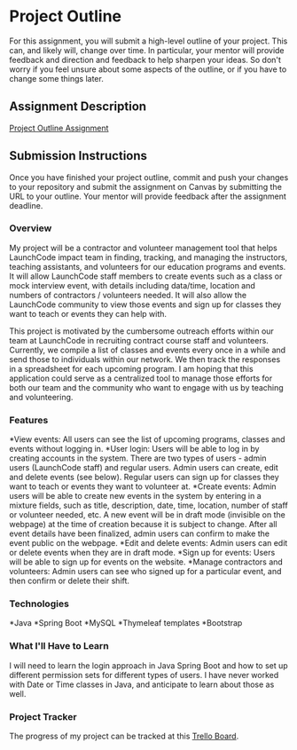 # Project Outline
For this assignment, you will submit a high-level outline of your project. This can, and likely will, change over time. In particular, your mentor will provide feedback and direction and feedback to help sharpen your ideas. So don't worry if you feel unsure about some aspects of the outline, or if you have to change some things later.

## Assignment Description
[Project Outline Assignment](https://education.launchcode.org/liftoff/assignments/project-outline/)

## Submission Instructions
Once you have finished your project outline, commit and push your changes to your repository and submit the assignment on Canvas by submitting the URL to your outline. Your mentor will provide feedback after the assignment deadline.

### Overview
My project will be a contractor and volunteer management tool that helps LaunchCode impact team in finding, tracking, and managing the instructors, teaching assistants, and volunteers for our education programs and events. It will allow LaunchCode staff members to create events such as a class or mock interview event, with details including data/time, location and numbers of contractors / volunteers needed. It will also allow the LaunchCode community to view those events and sign up for classes they want to teach or events they can help with. 

This project is motivated by the cumbersome outreach efforts within our team at LaunchCode in recruiting contract course staff and volunteers. Currently, we compile a list of classes and events every once in a while and send those to individuals within our network. We then track the responses in a spreadsheet for each upcoming program. I am hoping that this application could serve as a centralized tool to manage those efforts for both our team and the community who want to engage with us by teaching and volunteering. 

### Features
*View events: All users can see the list of upcoming programs, classes and events without logging in. 
*User login: Users will be able to log in by creating accounts in the system. There are two types of users - admin users (LaunchCode staff) and regular users. Admin users can create, edit and delete events (see below). Regular users can sign up for classes they want to teach or events they want to volunteer at. 
*Create events: Admin users will be able to create new events in the system by entering in a mixture fields, such as title, description, date, time, location, number of staff or volunteer needed, etc. A new event will be in draft mode (invisible on the webpage) at the time of creation because it is subject to change. After all event details have been finalized, admin users can confirm to make the event public on the webpage. 
*Edit and delete events: Admin users can edit or delete events when they are in draft mode. 
*Sign up for events: Users will be able to sign up for events on the website. 
*Manage contractors and volunteers: Admin users can see who signed up for a particular event, and then confirm or delete their shift. 

### Technologies
*Java
*Spring Boot
*MySQL
*Thymeleaf templates
*Bootstrap

### What I'll Have to Learn
I will need to learn the login approach in Java Spring Boot and how to set up different permission sets for different types of users. I have never worked with Date or Time classes in Java, and anticipate to learn about those as well. 

### Project Tracker 
The progress of my project can be tracked at this [Trello Board](https://trello.com/b/oHpfvhqZ/my-capstone-project).